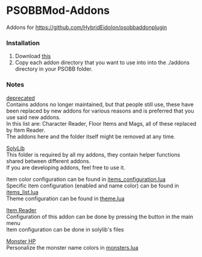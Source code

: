 # PSOBBMod-Addons
Addons for https://github.com/HybridEidolon/psobbaddonplugin

### Installation  
1. Download [this](https://github.com/Solybum/PSOBBMod-Addons/archive/master.zip)
2. Copy each addon directory that you want to use into into the ./addons directory in your PSOBB folder.

### Notes  
[deprecated](https://github.com/Solybum/PSOBBMod-Addons/tree/master/deprecated)  
Contains addons no longer maintained, but that people still use, these have been replaced by new addons for various reasons and is preferred that you use said new addons.  
In this list are: Character Reader, Floor Items and Mags, all of these replaced by Item Reader.  
The addons here and the folder itself might be removed at any time.  

[SolyLib](https://github.com/Solybum/PSOBBMod-Addons/tree/master/solylib)  
This folder is required by all my addons, they contain helper functions shared between different addons.  
If you are developing addons, feel free to use it.  
  
Item color configuration can be found in [items_configuration.lua](https://github.com/Solybum/PSOBBMod-Addons/blob/master/solylib/items/items_configuration.lua)  
Specific item configuration (enabled and name color) can be found in [items_list.lua](https://github.com/Solybum/PSOBBMod-Addons/blob/master/solylib/items/items_list.lua)  
Theme configuration can be found in [theme.lua](https://github.com/Solybum/PSOBBMod-Addons/blob/master/solylib/theme.lua)  
  
[Item Reader](https://github.com/Solybum/PSOBBMod-Addons/tree/master/Item%20Reader)  
Configuration of this addon can be done by pressing the button in the main menu  
Item configuration can be done in solylib's files  
  
[Monster HP](https://github.com/Solybum/PSOBBMod-Addons/tree/master/Monster%20HP)  
Personalize the monster name colors in [monsters.lua](https://github.com/Solybum/PSOBBMod-Addons/blob/master/Monster%20HP/monsters.lua)  
